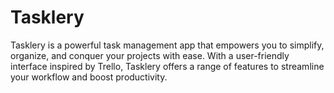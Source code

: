 # Tasklery

Tasklery is a powerful task management app that empowers you to simplify, organize, and conquer your projects with ease. With a user-friendly interface inspired by Trello, Tasklery offers a range of features to streamline your workflow and boost productivity.
